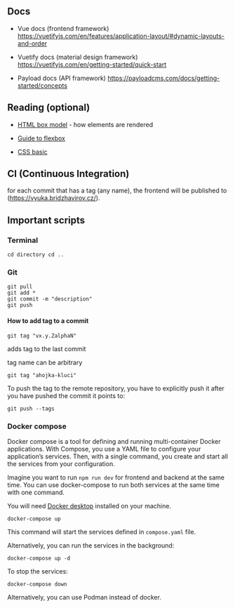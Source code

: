 
## Docs

- Vue docs (frontend framework)
    https://vuetifyjs.com/en/features/application-layout/#dynamic-layouts-and-order

- Vuetify docs (material design framework)
    https://vuetifyjs.com/en/getting-started/quick-start

- Payload docs (API framework)
   https://payloadcms.com/docs/getting-started/concepts


## Reading (optional)

- [HTML box model](https://www.w3schools.com/css/css_boxmodel.asp) - how elements are rendered

- [Guide to flexbox](https://css-tricks.com/snippets/css/a-guide-to-flexbox/)

- [CSS basic](https://developer.mozilla.org/en-US/docs/Learn/Getting_started_with_the_web/CSS_basics)

## CI (Continuous Integration)

for each commit that has a tag (any name), the frontend will be published to (https://vyuka.bridzhavirov.cz/).

## Important scripts

### Terminal

`
cd directory
cd ..
`


### Git

```
git pull
git add *
git commit -m "description"
git push
```

#### How to add tag to a commit

```
git tag "vx.y.ZalphaN"
```

adds tag to the last commit

tag name can be arbitrary


```
git tag "ahojka-kluci"
```

To push the tag to the remote repository, you have to explicitly push it after you have pushed the commit it points to:

```
git push --tags
```

### Docker compose

Docker compose is a tool for defining and running multi-container Docker applications. With Compose, you use a YAML file to configure your application’s services. Then, with a single command, you create and start all the services from your configuration.

Imagine you want to run `npm run dev` for frontend and backend at the same time. You can use docker-compose to run both services at the same time with one command.

You will need [Docker desktop](https://www.docker.com/products/docker-desktop/) installed on your machine.

```
docker-compose up
```

This command will start the services defined in `compose.yaml` file.

Alternatively, you can run the services in the background:

```
docker-compose up -d
```

To stop the services:

```
docker-compose down
```

Alternatively, you can use Podman instead of docker. 
